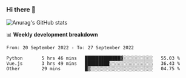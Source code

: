 ### Hi there 👋
![Anurag's GitHub stats](https://github-readme-stats.vercel.app/api?username=jami1024&show_icons=true&theme=radical)

📊 **Weekly development breakdown**
<!--START_SECTION:waka-->

```text
From: 20 September 2022 - To: 27 September 2022

Python       5 hrs 46 mins   █████████████▓░░░░░░░░░░░   55.03 %
Vue.js       3 hrs 49 mins   █████████░░░░░░░░░░░░░░░░   36.43 %
Other        29 mins         █▒░░░░░░░░░░░░░░░░░░░░░░░   04.75 %
```

<!--END_SECTION:waka-->
<!--
**jami1024/jami1024** is a ✨ _special_ ✨ repository because its `README.md` (this file) appears on your GitHub profile.

Here are some ideas to get you started:

- 🔭 I’m currently working on ...
- 🌱 I’m currently learning ...
- 👯 I’m looking to collaborate on ...
- 🤔 I’m looking for help with ...
- 💬 Ask me about ...
- 📫 How to reach me: ...
- 😄 Pronouns: ...
- ⚡ Fun fact: ...
-->
